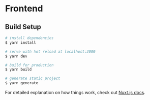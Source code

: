 # Frontend

## Build Setup

```bash
# install dependencies
$ yarn install

# serve with hot reload at localhost:3000
$ yarn dev

# build for production
$ yarn build

# generate static project
$ yarn generate
```

For detailed explanation on how things work, check out [Nuxt.js docs](https://nuxtjs.org).
